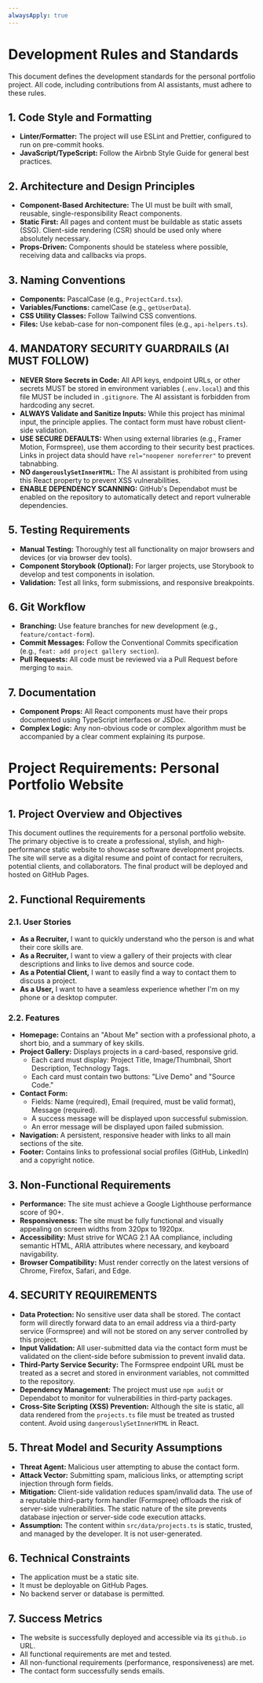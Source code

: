 ```yaml
---
alwaysApply: true
---
```

# Development Rules and Standards

This document defines the development standards for the personal portfolio project. All code, including contributions from AI assistants, must adhere to these rules.

## 1. Code Style and Formatting
- **Linter/Formatter:** The project will use ESLint and Prettier, configured to run on pre-commit hooks.
- **JavaScript/TypeScript:** Follow the Airbnb Style Guide for general best practices.

## 2. Architecture and Design Principles
- **Component-Based Architecture:** The UI must be built with small, reusable, single-responsibility React components.
- **Static First:** All pages and content must be buildable as static assets (SSG). Client-side rendering (CSR) should be used only where absolutely necessary.
- **Props-Driven:** Components should be stateless where possible, receiving data and callbacks via props.

## 3. Naming Conventions
- **Components:** PascalCase (e.g., `ProjectCard.tsx`).
- **Variables/Functions:** camelCase (e.g., `getUserData`).
- **CSS Utility Classes:** Follow Tailwind CSS conventions.
- **Files:** Use kebab-case for non-component files (e.g., `api-helpers.ts`).

## 4. MANDATORY SECURITY GUARDRAILS (AI MUST FOLLOW)
- **NEVER Store Secrets in Code:** All API keys, endpoint URLs, or other secrets MUST be stored in environment variables (`.env.local`) and this file MUST be included in `.gitignore`. The AI assistant is forbidden from hardcoding any secret.
- **ALWAYS Validate and Sanitize Inputs:** While this project has minimal input, the principle applies. The contact form must have robust client-side validation.
- **USE SECURE DEFAULTS:** When using external libraries (e.g., Framer Motion, Formspree), use them according to their security best practices. Links in project data should have `rel="noopener noreferrer"` to prevent tabnabbing.
- **NO `dangerouslySetInnerHTML`:** The AI assistant is prohibited from using this React property to prevent XSS vulnerabilities.
- **ENABLE DEPENDENCY SCANNING:** GitHub's Dependabot must be enabled on the repository to automatically detect and report vulnerable dependencies.

## 5. Testing Requirements
- **Manual Testing:** Thoroughly test all functionality on major browsers and devices (or via browser dev tools).
- **Component Storybook (Optional):** For larger projects, use Storybook to develop and test components in isolation.
- **Validation:** Test all links, form submissions, and responsive breakpoints.

## 6. Git Workflow
- **Branching:** Use feature branches for new development (e.g., `feature/contact-form`).
- **Commit Messages:** Follow the Conventional Commits specification (e.g., `feat: add project gallery section`).
- **Pull Requests:** All code must be reviewed via a Pull Request before merging to `main`.

## 7. Documentation
- **Component Props:** All React components must have their props documented using TypeScript interfaces or JSDoc.
- **Complex Logic:** Any non-obvious code or complex algorithm must be accompanied by a clear comment explaining its purpose.

# Project Requirements: Personal Portfolio Website

## 1. Project Overview and Objectives
This document outlines the requirements for a personal portfolio website. The primary objective is to create a professional, stylish, and high-performance static website to showcase software development projects. The site will serve as a digital resume and point of contact for recruiters, potential clients, and collaborators. The final product will be deployed and hosted on GitHub Pages.

## 2. Functional Requirements

### 2.1. User Stories
- **As a Recruiter,** I want to quickly understand who the person is and what their core skills are.
- **As a Recruiter,** I want to view a gallery of their projects with clear descriptions and links to live demos and source code.
- **As a Potential Client,** I want to easily find a way to contact them to discuss a project.
- **As a User,** I want to have a seamless experience whether I'm on my phone or a desktop computer.

### 2.2. Features
- **Homepage:** Contains an "About Me" section with a professional photo, a short bio, and a summary of key skills.
- **Project Gallery:** Displays projects in a card-based, responsive grid.
  - Each card must display: Project Title, Image/Thumbnail, Short Description, Technology Tags.
  - Each card must contain two buttons: "Live Demo" and "Source Code."
- **Contact Form:**
  - Fields: Name (required), Email (required, must be valid format), Message (required).
  - A success message will be displayed upon successful submission.
  - An error message will be displayed upon failed submission.
- **Navigation:** A persistent, responsive header with links to all main sections of the site.
- **Footer:** Contains links to professional social profiles (GitHub, LinkedIn) and a copyright notice.

## 3. Non-Functional Requirements
- **Performance:** The site must achieve a Google Lighthouse performance score of 90+.
- **Responsiveness:** The site must be fully functional and visually appealing on screen widths from 320px to 1920px.
- **Accessibility:** Must strive for WCAG 2.1 AA compliance, including semantic HTML, ARIA attributes where necessary, and keyboard navigability.
- **Browser Compatibility:** Must render correctly on the latest versions of Chrome, Firefox, Safari, and Edge.

## 4. SECURITY REQUIREMENTS
- **Data Protection:** No sensitive user data shall be stored. The contact form will directly forward data to an email address via a third-party service (Formspree) and will not be stored on any server controlled by this project.
- **Input Validation:** All user-submitted data via the contact form must be validated on the client-side before submission to prevent invalid data.
- **Third-Party Service Security:** The Formspree endpoint URL must be treated as a secret and stored in environment variables, not committed to the repository.
- **Dependency Management:** The project must use `npm audit` or Dependabot to monitor for vulnerabilities in third-party packages.
- **Cross-Site Scripting (XSS) Prevention:** Although the site is static, all data rendered from the `projects.ts` file must be treated as trusted content. Avoid using `dangerouslySetInnerHTML` in React.

## 5. Threat Model and Security Assumptions
- **Threat Agent:** Malicious user attempting to abuse the contact form.
- **Attack Vector:** Submitting spam, malicious links, or attempting script injection through form fields.
- **Mitigation:** Client-side validation reduces spam/invalid data. The use of a reputable third-party form handler (Formspree) offloads the risk of server-side vulnerabilities. The static nature of the site prevents database injection or server-side code execution attacks.
- **Assumption:** The content within `src/data/projects.ts` is static, trusted, and managed by the developer. It is not user-generated.

## 6. Technical Constraints
- The application must be a static site.
- It must be deployable on GitHub Pages.
- No backend server or database is permitted.

## 7. Success Metrics
- The website is successfully deployed and accessible via its `github.io` URL.
- All functional requirements are met and tested.
- All non-functional requirements (performance, responsiveness) are met.
- The contact form successfully sends emails.
